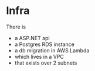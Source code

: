 # Infra

There is
- a ASP.NET api
- a Postgres RDS instance
- a db migration in AWS Lambda
- which lives in a VPC
- that exists over 2 subnets

